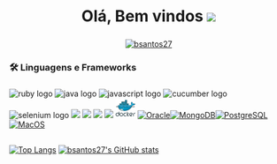 ###

<h1 align="center">Olá, Bem vindos <img src=https://github.com/TheDudeThatCode/TheDudeThatCode/blob/master/Assets/Earth.gif width="30"> </h1>

###

<div align="center">
  <a href="https://www.linkedin.com/in/bruno-santos-6b8ba356/" target="blank">
    <img align="center" src="https://raw.githubusercontent.com/rahuldkjain/github-profile-readme-generator/master/src/images/icons/Social/linked-in-alt.svg" alt="bsantos27" height="30" width="40" />
  </a>
<div />

###

<h3 align="left">🛠 Linguagens e Frameworks</h3>

###

<div align="left">
  
  <img src="https://cdn.jsdelivr.net/gh/devicons/devicon/icons/ruby/ruby-plain-wordmark.svg" height="36" alt="ruby logo"  />
  <img src="https://cdn.jsdelivr.net/gh/devicons/devicon@latest/icons/java/java-original-wordmark.svg" height="36" alt="java logo" />
  <img src="https://cdn.jsdelivr.net/gh/devicons/devicon@latest/icons/javascript/javascript-original.svg" height="36" alt="javascript logo" />
  <img src="https://icon.icepanel.io/Technology/svg/Cucumber.svg" height="36"  alt="cucumber logo" />
  <img src="https://www.svgrepo.com/show/354321/selenium.svg" height="36" alt="selenium logo" />
  <img src="https://yt3.googleusercontent.com/iD0oePTGV8tZwEEP_WEG2rvyNiQAVfmjhawFMCj17ARjjmw-J70k9NDjSE5QTzD9Vk3ayBU=s160-c-k-c0x00ffffff-no-rj" height="36" />
  <img src="https://www.svgrepo.com/show/355152/oracle.svg" height="36" />
  <img src="https://www.vectorlogo.zone/logos/jenkins/jenkins-icon.svg" height="36" />
  <img src="https://appium.io/docs/en/latest/assets/images/appium-logo-horiz.png" height="36" />
  <img src="https://raw.githubusercontent.com/devicons/devicon/master/icons/docker/docker-original-wordmark.svg" alt="docker" width="36" />
  <a href="https://www.oracle.com/uk/index.html" target="_blank" rel="noreferrer"><img src="https://raw.githubusercontent.com/danielcranney/readme-generator/main/public/icons/skills/oracle-colored.svg" width="36" height="36" alt="Oracle" /></a><a href="https://www.mongodb.com/" target="_blank" rel="noreferrer"><img src="https://raw.githubusercontent.com/danielcranney/readme-generator/main/public/icons/skills/mongodb-colored.svg" width="36" height="36" alt="MongoDB" /></a><a href="https://www.postgresql.org/" target="_blank" rel="noreferrer"><img src="https://raw.githubusercontent.com/danielcranney/readme-generator/main/public/icons/skills/postgresql-colored.svg" width="36" height="36" alt="PostgreSQL" /></a><a href="https://apple.com" target="_blank" rel="noreferrer"><img src="https://raw.githubusercontent.com/danielcranney/readme-generator/main/public/icons/skills/macos-colored.svg" width="36" height="36" alt="MacOS" />
  

##
  
  [![Top Langs](https://github-readme-stats.vercel.app/api/top-langs/?username=bsantos27&layout=compact&theme=blue-green)](https://github.com/bsantos27/github-readme-stats) 
        <a href="http://www.github.com/joaotadeu"><img src="https://github-readme-stats.vercel.app/api?username=bsantos27&show_icons=true&hide=stars,prs,issues,contribs&title_color=0891b2&text_color=ffffff&icon_color=0891b2&bg_color=1c1917&hide_border=true&show_icons=true" alt="bsantos27's GitHub stats" /></a>
###


</div>

###

###
